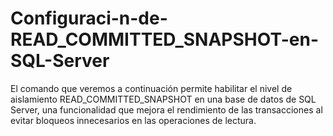 # Configuraci-n-de-READ_COMMITTED_SNAPSHOT-en-SQL-Server
El comando que veremos a continuación permite habilitar el nivel de aislamiento READ_COMMITTED_SNAPSHOT en una base de datos de SQL Server, una funcionalidad que mejora el rendimiento de las transacciones al evitar bloqueos innecesarios en las operaciones de lectura.
